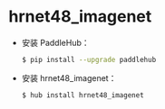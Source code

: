 # hrnet48_imagenet
* 安装 PaddleHub：

    ```bash
    $ pip install --upgrade paddlehub
    ```

* 安装 hrnet48_imagenet：

    ```bash
    $ hub install hrnet48_imagenet
    ```

